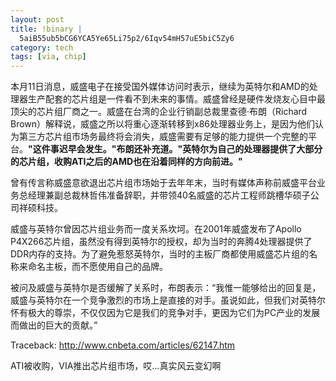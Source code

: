 ```yaml
--- 
layout: post
title: !binary |
  5aiB55ub5bCG6YCA5Ye65Li75p2/6Iqv54mH57uE5biC5Zy6
category: tech
tags: [via, chip]
---
```

本月11日消息，威盛电子在接受国外媒体访问时表示，继续为英特尔和AMD的处理器生产配套的芯片组是一件看不到未来的事情。威盛曾经是硬件发烧友心目中最顶尖的芯片组厂商之一。威盛在台湾的企业行销副总裁里查德·布朗（Richard Brown）解释说，威盛之所以将重心逐渐转移到x86处理器业务上，是因为他们认为第三方芯片组市场务最终将会消失，威盛需要有足够的能力提供一个完整的平台。**"这件事迟早会发生。"布朗还补充道。"英特尔为自己的处理器提供了大部分的芯片组，收购ATI之后的AMD也在沿着同样的方向前进。"**

曾有传言称威盛意欲退出芯片组市场始于去年年末，当时有媒体声称前威盛平台业务总经理兼副总裁林哲伟准备辞职，并带领40名威盛的芯片工程师跳槽华硕子公司祥硕科技。

威盛与英特尔曾因芯片组业务而一度关系坎坷。在2001年威盛发布了Apollo P4X266芯片组，虽然没有得到英特尔的授权，却为当时的奔腾4处理器提供了DDR内存的支持。为了避免惹怒英特尔，当时的主板厂商都使用威盛芯片组的名称来命名主板，而不愿使用自己的品牌。

被问及威盛与英特尔是否缓解了关系时，布朗表示：“我惟一能够给出的回复是，威盛与英特尔在一个竞争激烈的市场上是直接的对手。虽说如此，但我们对英特尔怀有极大的尊崇，不仅仅因为它是我们的竞争对手，更因为它们为PC产业的发展而做出的巨大的贡献。”

Traceback: <http://www.cnbeta.com/articles/62147.htm>

ATI被收购，VIA推出芯片组市场，哎…真实风云变幻啊
